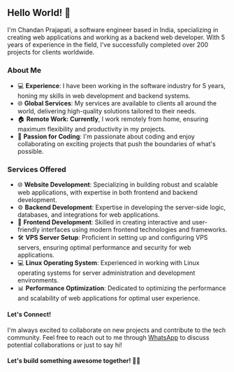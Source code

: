 ## Hello World! 👋
I'm Chandan Prajapati, a software engineer based in India, specializing in creating web applications and working as a backend web developer. With 5 years of experience in the field, I've successfully completed over 200 projects for clients worldwide.

### About Me
- 💻 **Experience**: I have been working in the software industry for 5 years, honing my skills in web development and backend systems.
- 🌐 **Global Services**: My services are available to clients all around the world, delivering high-quality solutions tailored to their needs.
- 🏠 **Remote Work: Currently**, I work remotely from home, ensuring maximum flexibility and productivity in my projects.
- 🚀 **Passion for Coding**: I'm passionate about coding and enjoy collaborating on exciting projects that push the boundaries of what's possible.

### Services Offered
- 🌐 **Website Development**: Specializing in building robust and scalable web applications, with expertise in both frontend and backend development.
- ⚙️ **Backend Development**: Expertise in developing the server-side logic, databases, and integrations for web applications.
- 🎨 **Frontend Development**: Skilled in creating interactive and user-friendly interfaces using modern frontend technologies and frameworks.
- 🛠️ **VPS Server Setup**: Proficient in setting up and configuring VPS servers, ensuring optimal performance and security for web applications.
- 💻 **Linux Operating System**: Experienced in working with Linux operating systems for server administration and development environments.
- 📊 **Performance Optimization**: Dedicated to optimizing the performance and scalability of web applications for optimal user experience.

#### Let's Connect!
I'm always excited to collaborate on new projects and contribute to the tech community. Feel free to reach out to me through [WhatsApp](https://api.whatsapp.com/send/?phone=+91%208340460297&text=Hi) to discuss potential collaborations or just to say hi!

#### Let's build something awesome together! 💪🚀
